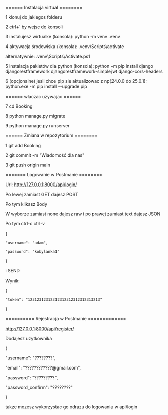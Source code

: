 ====== Instalacja virtual  ========

1 klonuj do jakiegos folderu

2 ctrl+` by wejsc do konsoli

3 instalujesz wirtualke (konsola): python -m venv .venv

4 aktywacja środowiska (konsola): .venv\Scripts\activate

alternatywnie: .venv\Scripts\Activate.ps1

5 instalacja pakietów dla python (konsola): python -m pip install django djangorestframework djangorestframework-simplejwt django-cors-headers

6 (opcjonalne) jesli chce pip sie aktualizowac z np(24.0.0 do 25.0.1): python.exe -m pip install --upgrade pip

====== wlaczac uzywajac ====== 

7 cd Booking

8 python manage.py migrate 

9 python manage.py runserver

====== Zmiana w repozytorium ========

1 git add Booking

2 git commit -m "Wiadomość dla nas"

3 git push origin main

======= Logowanie w Postmanie ========

Url: http://127.0.0.1:8000/api/login/

Po lewej zamiast GET dajesz POST 

Po tym klikasz Body 

W wyborze zamiast none dajesz raw i po prawej zamiast text dajesz JSON

Po tym ctrl-c ctrl-v

{

    "username": "adam",
    
    "password": "kobylanka1"
    
}

i SEND

Wynik: 

{

    "token": "12312312312312312312312312313213"
    
}

========== Rejestracja w Postmanie =============

http://127.0.0.1:8000/api/register/

Dodajesz uzytkownika 

{

  "username": "????????",

  "email": "????????????@gmail.com",

  "password": "?????????",

  "password_confirm": "????????"

}

takze mozesz wykorzystac go odrazu do logowania w api/login
